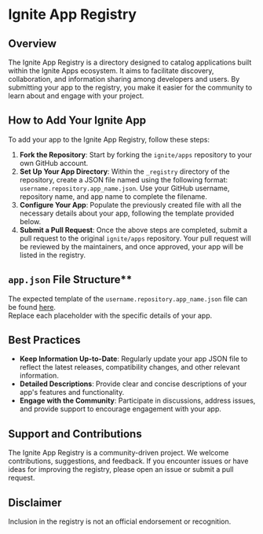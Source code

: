 # Ignite App Registry

## Overview

The Ignite App Registry is a directory designed to catalog applications built within the Ignite Apps ecosystem. It aims to facilitate discovery, collaboration, and information sharing among developers and users. By submitting your app to the registry, you make it easier for the community to learn about and engage with your project.

## How to Add Your Ignite App

To add your app to the Ignite App Registry, follow these steps:

1. **Fork the Repository**: Start by forking the `ignite/apps` repository to your own GitHub account.
2. **Set Up Your App Directory**: Within the `_registry` directory of the repository, create a JSON file named using the following format: `username.repository.app_name.json`. Use your GitHub username, repository name, and app name to complete the filename.
3. **Configure Your App**: Populate the previously created file with all the necessary details about your app, following the template provided below.
4. **Submit a Pull Request**: Once the above steps are completed, submit a pull request to the original `ignite/apps` repository. Your pull request will be reviewed by the maintainers, and once approved, your app will be listed in the registry.

## `app.json` File Structure**

The expected template of the `username.repository.app_name.json` file can be found [here](./registry.json).  
Replace each placeholder with the specific details of your app.

## Best Practices

- **Keep Information Up-to-Date**: Regularly update your app JSON file to reflect the latest releases, compatibility changes, and other relevant information.
- **Detailed Descriptions**: Provide clear and concise descriptions of your app's features and functionality.
- **Engage with the Community**: Participate in discussions, address issues, and provide support to encourage engagement with your app.

## Support and Contributions

The Ignite App Registry is a community-driven project. We welcome contributions, suggestions, and feedback. If you encounter issues or have ideas for improving the registry, please open an issue or submit a pull request.

## Disclaimer

Inclusion in the registry is not an official endorsement or recognition.
